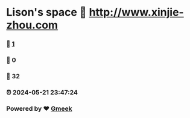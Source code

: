 # Lison's space :link: http://www.xinjie-zhou.com 
### :page_facing_up: [1](http://www.xinjie-zhou.com/tag.html) 
### :speech_balloon: 0 
### :hibiscus: 32 
### :alarm_clock: 2024-05-21 23:47:24 
### Powered by :heart: [Gmeek](https://github.com/Meekdai/Gmeek)
